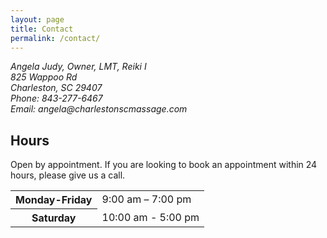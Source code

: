 ```yaml
---
layout: page
title: Contact 
permalink: /contact/
---
```


<address>
  Angela Judy, Owner, LMT, Reiki I 
  <br>
  825 Wappoo Rd
  <br>
  Charleston, SC 29407
  <br>
  Phone: 843-277-6467
  <br>
  Email: angela@charlestonscmassage.com 
</address>

## Hours
Open by appointment.
If you are looking to book an appointment within 24 hours, please give us a call.
<table>
  <tr>
    <th>Monday-Friday</th>
    <td>9:00 am – 7:00 pm</td>
  </tr>
  <tr>
    <th>Saturday</th>
    <td>10:00 am - 5:00 pm</td>
  </tr>
</table>
